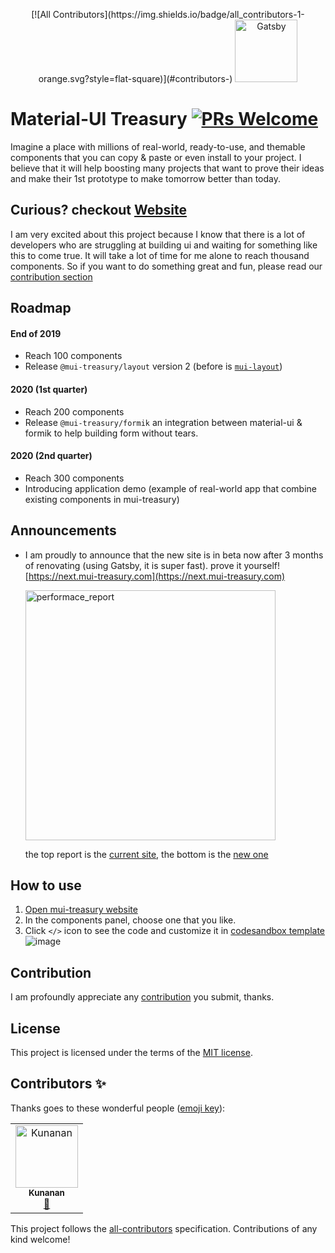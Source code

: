 <p align="center">
<!-- ALL-CONTRIBUTORS-BADGE:START - Do not remove or modify this section -->[![All Contributors](https://img.shields.io/badge/all_contributors-1-orange.svg?style=flat-square)](#contributors-)<!-- ALL-CONTRIBUTORS-BADGE:END -->
  <a href="https://www.gatsbyjs.org">
    <img alt="Gatsby" src="https://user-images.githubusercontent.com/18292247/65975821-6361e500-e499-11e9-94a4-02aef55c2c23.png" width="100" />
  </a>
</p>

# Material-UI Treasury [![PRs Welcome](https://img.shields.io/badge/PRs-welcome-green.svg)](https://github.com/siriwatknp/mui-treasury-next/pulls)

Imagine a place with millions of real-world, ready-to-use, and themable components that you can copy & paste or even install to your project. I believe that it will help boosting many projects that want to prove their ideas and make their 1st prototype to make tomorrow better than today.
## Curious? checkout [Website](https://mui-treasury.com)

I am very excited about this project because I know that there is a lot of developers who are struggling at building ui and waiting for something like this to come true. It will take a lot of time for me alone to reach thousand components. So if you want to do something great and fun, please read our [contribution section](#Contribution)

## Roadmap
#### End of 2019
- Reach 100 components
- Release `@mui-treasury/layout` version 2 (before is [`mui-layout`](https://github.com/siriwatknp/mui-layout)) 

#### 2020 (1st quarter)
- Reach 200 components
- Release `@mui-treasury/formik` an integration between material-ui & formik to help building form without tears.

#### 2020 (2nd quarter)
- Reach 300 components
- Introducing application demo (example of real-world app that combine existing components in mui-treasury)

## Announcements

- I am proudly to announce that the new site is in beta now after 3 months of renovating (using Gatsby, it is super fast). prove it yourself! [https://next.mui-treasury.com](https://next.mui-treasury.com)

    <img alt="performace_report" src="https://user-images.githubusercontent.com/18292247/65976784-e2a3e880-e49a-11e9-82e7-b747a1bd2776.png" width="400" />
    
    the top report is the [current site](https://mui-treasury.com), the bottom is the [new one](https://next.mui-treasury.com)

## How to use

1. [Open mui-treasury website](https://mui-treasury.com)
2. In the components panel, choose one that you like.
3. Click `</>` icon to see the code and customize it in [codesandbox template](https://codesandbox.io/s/mui-treasury-demo-template-3i5hn)
![image](https://user-images.githubusercontent.com/18292247/68522873-7317e900-02e3-11ea-922f-3598828a2481.png)


## Contribution

I am profoundly appreciate any [contribution](/.github/CONTRIBUTING.md) you submit, thanks.

## License

This project is licensed under the terms of the
[MIT license](/LICENSE).

## Contributors ✨

Thanks goes to these wonderful people ([emoji key](https://allcontributors.org/docs/en/emoji-key)):

<!-- ALL-CONTRIBUTORS-LIST:START - Do not remove or modify this section -->
<!-- prettier-ignore-start -->
<!-- markdownlint-disable -->
<table>
  <tr>
    <td align="center"><a href="https://www.facebook.com/kunanan.tassuwan"><img src="https://avatars2.githubusercontent.com/u/16300114?v=4" width="100px;" alt="Kunanan"/><br /><sub><b>Kunanan</b></sub></a><br /><a href="#tool-futurouz" title="Tools">🔧</a></td>
  </tr>
</table>

<!-- markdownlint-enable -->
<!-- prettier-ignore-end -->
<!-- ALL-CONTRIBUTORS-LIST:END -->

This project follows the [all-contributors](https://github.com/all-contributors/all-contributors) specification. Contributions of any kind welcome!